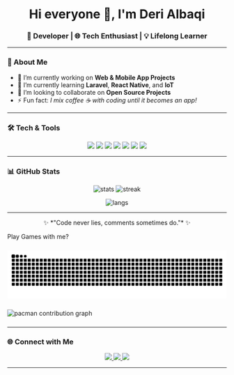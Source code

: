 <!-- Fancy GitHub Profile README -->

<h1 align="center">Hi everyone 👋, I'm Deri Albaqi</h1>
<h3 align="center">🚀 Developer | 🌐 Tech Enthusiast | 💡 Lifelong Learner</h3>

---

### 🌟 About Me
- 🔭 I’m currently working on **Web & Mobile App Projects**  
- 🌱 I’m currently learning **Laravel**, **React Native**, and **IoT**  
- 👯 I’m looking to collaborate on **Open Source Projects**  
- ⚡ Fun fact: *I mix coffee ☕ with coding until it becomes an app!*  

---

### 🛠️ Tech & Tools
<p align="center">
  <img src="https://img.shields.io/badge/PHP-777BB4?style=for-the-badge&logo=php&logoColor=white"/>
  <img src="https://img.shields.io/badge/Laravel-FF2D20?style=for-the-badge&logo=laravel&logoColor=white"/>
  <img src="https://img.shields.io/badge/React_Native-20232A?style=for-the-badge&logo=react&logoColor=61DAFB"/>
  <img src="https://img.shields.io/badge/Node.js-339933?style=for-the-badge&logo=node-dot-js&logoColor=white"/>
  <img src="https://img.shields.io/badge/JavaScript-F7DF1E?style=for-the-badge&logo=javascript&logoColor=black"/>
  <img src="https://img.shields.io/badge/MySQL-005C84?style=for-the-badge&logo=mysql&logoColor=white"/>
  <img src="https://img.shields.io/badge/Git-F05032?style=for-the-badge&logo=git&logoColor=white"/>
</p>

---

### 📊 GitHub Stats
<p align="center">
  <img src="https://github-readme-stats.vercel.app/api?username=derialbaqi&show_icons=true&theme=tokyonight" alt="stats" height="180"/>
  <img src="https://github-readme-streak-stats.herokuapp.com/?user=derialbaqi&theme=tokyonight" alt="streak" height="180"/>
</p>

<p align="center">
  <img src="https://github-readme-stats.vercel.app/api/top-langs/?username=derialbaqi&layout=compact&theme=tokyonight" alt="langs"/>
</p>


---
<p align="center">
  ✨ *"Code never lies, comments sometimes do."* ✨
</p>
<p align="left">Play Games with me?</p>

###

<img src="https://raw.githubusercontent.com/derialbaqi/derialbaqi/output/snake.svg" alt="Snake animation" />

###

<picture>
  <source media="(prefers-color-scheme: dark)" srcset="https://raw.githubusercontent.com/derialbaqi/derialbaqi/output/pacman-contribution-graph-dark.svg">
  <source media="(prefers-color-scheme: light)" srcset="https://raw.githubusercontent.com/derialbaqi/derialbaqi/output/pacman-contribution-graph.svg">
  <img alt="pacman contribution graph" src="https://raw.githubusercontent.com/derialbaqi/derialbaqi/output/pacman-contribution-graph.svg">
</picture>

###
---

### 🌐 Connect with Me
<p align="center">
  <a href="https://www.linkedin.com/in/derialbaqi/"target="_blank">
    <img src="https://img.shields.io/badge/LinkedIn-0A66C2?style=for-the-badge&logo=linkedin&logoColor=white"/>
  </a>
  <a href="https://instagram.com" target="_blank">
    <img src="https://img.shields.io/badge/Instagram-E4405F?style=for-the-badge&logo=instagram&logoColor=white"/>
  </a>
  <a href="mailto:yourmail@gmail.com" target="_blank">
    <img src="https://img.shields.io/badge/Email-D14836?style=for-the-badge&logo=gmail&logoColor=white"/>
  </a>
</p>

---
